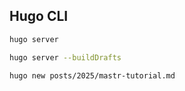 ## Hugo CLI
```bash
hugo server
```
```bash
hugo server --buildDrafts
```
```bash
hugo new posts/2025/mastr-tutorial.md
```

